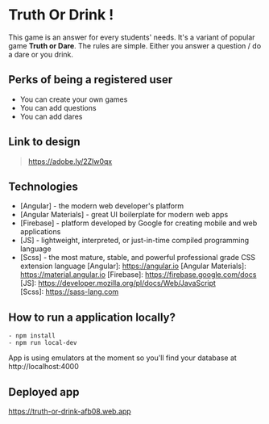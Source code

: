 # Truth Or Drink !

This game is an answer for every  students' needs. It's a variant of popular game **Truth or Dare**. The rules are simple. Either you answer a question / do a dare or you drink.

## Perks of being a registered user
 - You can create your own games
 - You can add questions
 - You can add dares

##  Link to design 

> https://adobe.ly/2Zlw0qx

## Technologies

- [Angular] - the modern web developer's platform
- [Angular Materials] - great UI boilerplate for modern web apps
- [Firebase] - platform developed by Google for creating mobile and web applications
- [JS] - lightweight, interpreted, or just-in-time compiled programming language
- [Scss] - the most mature, stable, and powerful professional grade CSS extension language 
   [Angular]: <https://angular.io>
   [Angular Materials]: <https://material.angular.io>
   [Firebase]: <https://firebase.google.com/docs>
   [JS]: <https://developer.mozilla.org/pl/docs/Web/JavaScript>   
   [Scss]: <https://sass-lang.com>

##  How to run a application locally? 
    - npm install
    - npm run local-dev
  App is using emulators at the moment so you'll find your database at http://localhost:4000
   
   ##  Deployed app 
https://truth-or-drink-afb08.web.app
